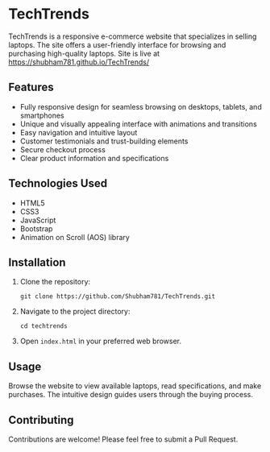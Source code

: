 TechTrends
==========

TechTrends is a responsive e-commerce website that specializes in selling laptops. The site offers a user-friendly interface for browsing and purchasing high-quality laptops. Site is live at https://shubham781.github.io/TechTrends/

Features
--------

*   Fully responsive design for seamless browsing on desktops, tablets, and smartphones
*   Unique and visually appealing interface with animations and transitions
*   Easy navigation and intuitive layout
*   Customer testimonials and trust-building elements
*   Secure checkout process
*   Clear product information and specifications

Technologies Used
-----------------

*   HTML5
*   CSS3
*   JavaScript
*   Bootstrap
*   Animation on Scroll (AOS) library

Installation
------------

1.  Clone the repository:
    
        git clone https://github.com/Shubham781/TechTrends.git
    
2.  Navigate to the project directory:
    
        cd techtrends
    
3.  Open `index.html` in your preferred web browser.

Usage
-----

Browse the website to view available laptops, read specifications, and make purchases. The intuitive design guides users through the buying process.

Contributing
------------

Contributions are welcome! Please feel free to submit a Pull Request.

